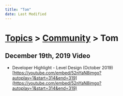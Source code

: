 ```yaml
---
title: "Tom"
date: Last Modified
---
```

# [Topics](../../topics.md) > [Community](../../topics/community.md) > Tom

## December 19th, 2019 Video
* Developer Highlight - Level Design (October 2019) [https://youtube.com/embed/52nYaN8imgo?autoplay=1&start=314&end=319](https://youtube.com/embed/52nYaN8imgo?autoplay=1&start=314&end=319)
